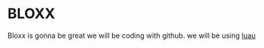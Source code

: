 # BLOXX
Bloxx is gonna be great we will be coding with github.
we will be using [luau](https://github.com/Roblox/luau)
